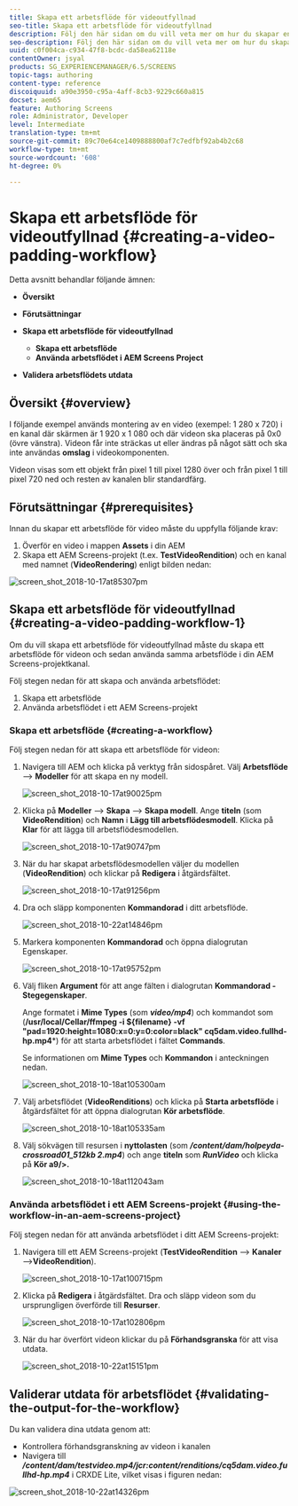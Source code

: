 ```yaml
---
title: Skapa ett arbetsflöde för videoutfyllnad
seo-title: Skapa ett arbetsflöde för videoutfyllnad
description: Följ den här sidan om du vill veta mer om hur du skapar en videoutfyllnad i arbetsflödet för dina resurser.
seo-description: Följ den här sidan om du vill veta mer om hur du skapar en videoutfyllnad i arbetsflödet för dina resurser.
uuid: c0f004ca-c934-47f8-bcdc-da58ea62118e
contentOwner: jsyal
products: SG_EXPERIENCEMANAGER/6.5/SCREENS
topic-tags: authoring
content-type: reference
discoiquuid: a90e3950-c95a-4aff-8cb3-9229c660a815
docset: aem65
feature: Authoring Screens
role: Administrator, Developer
level: Intermediate
translation-type: tm+mt
source-git-commit: 89c70e64ce1409888800af7c7edfbf92ab4b2c68
workflow-type: tm+mt
source-wordcount: '608'
ht-degree: 0%

---
```



# Skapa ett arbetsflöde för videoutfyllnad {#creating-a-video-padding-workflow}

Detta avsnitt behandlar följande ämnen:

* **Översikt**
* **Förutsättningar**
* **Skapa ett arbetsflöde för videoutfyllnad**
   * **Skapa ett arbetsflöde**
   * **Använda arbetsflödet i AEM Screens Project**

* **Validera arbetsflödets utdata**

## Översikt {#overview}

I följande exempel används montering av en video (exempel: 1 280 x 720) i en kanal där skärmen är 1 920 x 1 080 och där videon ska placeras på 0x0 (övre vänstra). Videon får inte sträckas ut eller ändras på något sätt och ska inte användas **omslag** i videokomponenten.

Videon visas som ett objekt från pixel 1 till pixel 1280 över och från pixel 1 till pixel 720 ned och resten av kanalen blir standardfärg.

## Förutsättningar {#prerequisites}

Innan du skapar ett arbetsflöde för video måste du uppfylla följande krav:

1. Överför en video i mappen **Assets** i din AEM
1. Skapa ett AEM Screens-projekt (t.ex. **TestVideoRendition**) och en kanal med namnet (**VideoRendering**) enligt bilden nedan:

![screen_shot_2018-10-17at85307pm](assets/screen_shot_2018-10-17at85307pm.png)

## Skapa ett arbetsflöde för videoutfyllnad {#creating-a-video-padding-workflow-1}

Om du vill skapa ett arbetsflöde för videoutfyllnad måste du skapa ett arbetsflöde för videon och sedan använda samma arbetsflöde i din AEM Screens-projektkanal.

Följ stegen nedan för att skapa och använda arbetsflödet:

1. Skapa ett arbetsflöde
1. Använda arbetsflödet i ett AEM Screens-projekt

### Skapa ett arbetsflöde {#creating-a-workflow}

Följ stegen nedan för att skapa ett arbetsflöde för videon:

1. Navigera till AEM och klicka på verktyg från sidospåret. Välj **Arbetsflöde** —> **Modeller** för att skapa en ny modell.

   ![screen_shot_2018-10-17at90025pm](assets/screen_shot_2018-10-17at90025pm.png)

1. Klicka på **Modeller** —> **Skapa** —> **Skapa modell**. Ange **titeln** (som **VideoRendition**) och **Namn** i **Lägg till arbetsflödesmodell**. Klicka på **Klar** för att lägga till arbetsflödesmodellen.

   ![screen_shot_2018-10-17at90747pm](assets/screen_shot_2018-10-17at90747pm.png)

1. När du har skapat arbetsflödesmodellen väljer du modellen (**VideoRendition**) och klickar på **Redigera** i åtgärdsfältet.

   ![screen_shot_2018-10-17at91256pm](assets/screen_shot_2018-10-17at91256pm.png)

1. Dra och släpp komponenten **Kommandorad** i ditt arbetsflöde.

   ![screen_shot_2018-10-22at14846pm](assets/screen_shot_2018-10-22at14846pm.png)

1. Markera komponenten **Kommandorad** och öppna dialogrutan Egenskaper.

   ![screen_shot_2018-10-17at95752pm](assets/screen_shot_2018-10-17at95752pm.png)

1. Välj fliken **Argument** för att ange fälten i dialogrutan **Kommandorad - Stegegenskaper**.

   Ange formatet i **Mime Types** (som ***video/mp4***) och kommandot som (**/usr/local/Cellar/ffmpeg -i ${filename} -vf &quot;pad=1920:height=1080:x=0:y=0:color=black&quot; cq5dam.video.fullhd-hp.mp4***) för att starta arbetsflödet i fältet **Commands**.

   Se informationen om **Mime Types** och **Kommandon** i anteckningen nedan.

   ![screen_shot_2018-10-18at105300am](assets/screen_shot_2018-10-18at105300am.png)

1. Välj arbetsflödet (**VideoRenditions**) och klicka på **Starta arbetsflöde** i åtgärdsfältet för att öppna dialogrutan **Kör arbetsflöde**.

   ![screen_shot_2018-10-18at105335am](assets/screen_shot_2018-10-18at105335am.png)

1. Välj sökvägen till resursen i **nyttolasten** (som ***/content/dam/holpeyda-crossroad01_512kb 2.mp4***) och ange **titeln** som ***RunVideo*** och klicka på **Kör a9/>.**

   ![screen_shot_2018-10-18at112043am](assets/screen_shot_2018-10-18at112043am.png)

### Använda arbetsflödet i ett AEM Screens-projekt {#using-the-workflow-in-an-aem-screens-project}

Följ stegen nedan för att använda arbetsflödet i ditt AEM Screens-projekt:

1. Navigera till ett AEM Screens-projekt (**TestVideoRendition** —> **Kanaler** —>**VideoRendition**).

   ![screen_shot_2018-10-17at100715pm](assets/screen_shot_2018-10-17at100715pm.png)

1. Klicka på **Redigera** i åtgärdsfältet. Dra och släpp videon som du ursprungligen överförde till **Resurser**.

   ![screen_shot_2018-10-17at102806pm](assets/screen_shot_2018-10-17at102806pm.png)

1. När du har överfört videon klickar du på **Förhandsgranska** för att visa utdata.

   ![screen_shot_2018-10-22at15151pm](assets/screen_shot_2018-10-22at15151pm.png)

## Validerar utdata för arbetsflödet {#validating-the-output-for-the-workflow}

Du kan validera dina utdata genom att:

* Kontrollera förhandsgranskning av videon i kanalen
* Navigera till ***/content/dam/testvideo.mp4/jcr:content/renditions/cq5dam.video.fullhd-hp.mp4*** i CRXDE Lite, vilket visas i figuren nedan:

![screen_shot_2018-10-22at14326pm](assets/screen_shot_2018-10-22at14326pm.png)

